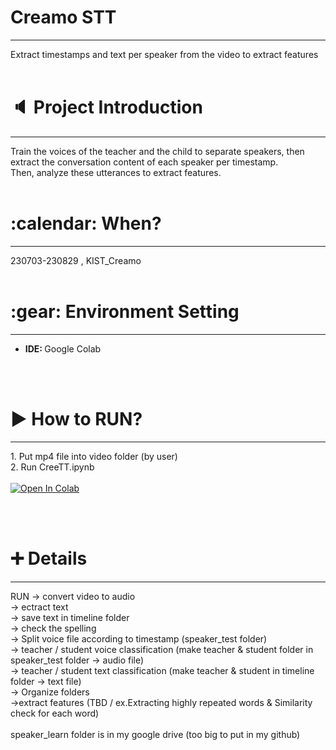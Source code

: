 <h1> Creamo STT </h1>
<hr/>
Extract timestamps and text per speaker from the video to extract features
<br/><br/>
<h1> 🔈 Project Introduction </h1>
<hr/>
Train the voices of the teacher and the child to separate speakers, then extract the conversation content of each speaker per timestamp.<br/>
Then, analyze these utterances to extract features.
<br/><br/>
<h1>:calendar: When? </h1>
<hr/>
230703-230829 , KIST_Creamo
<br/><br/>
<h1>:gear: Environment Setting</h1>
<hr/>
<ul>
  <li><b>IDE: </b> Google Colab</li>
</ul>
<br/><br/>
<h1>▶ How to RUN? </h1>
<hr/>
1. Put mp4 file into video folder (by user)<br/>
2. Run CreeTT.ipynb<br/><br/>

  <a target="_blank" href="https://colab.research.google.com/github/jisally/CreamoSTT/blob/main/CreamoSTT">
  <img src="https://colab.research.google.com/assets/colab-badge.svg" alt="Open In Colab"/>
</a>

<br/><br/>
<h1> ➕ Details </h1>
<hr/>
   RUN   
	-> convert video to audio<br/>
	-> ectract text<br/>
	-> save text in timeline folder<br/>
	-> check the spelling<br/>
	-> Split voice file according to timestamp (speaker_test folder)<br/>
	-> teacher / student voice classification (make teacher & student folder in speaker_test folder -> audio file)<br/>
	-> teacher / student text classification (make teacher & student in timeline folder -> text file)<br/>
	-> Organize folders<br/>
   ->extract features (TBD / ex.Extracting highly repeated words & Similarity check for each word)<br/>
<br/>
speaker_learn folder is in my google drive (too big to put in my github)
